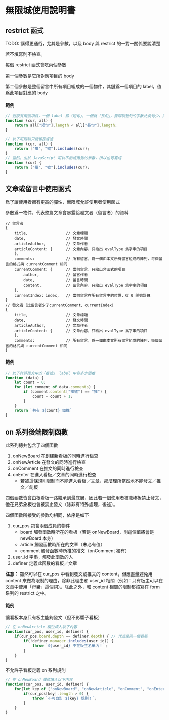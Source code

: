 # 無限城使用說明書

## restrict 函式

TODO: 講得更通俗，尤其是參數，以及 body 與 restrict 的一對一關係要說清楚

若不填寫則不檢查。

每個 restrict 函式會吃兩個參數

第一個參數是它所對應項目的 body

第二個參數是整個留言中所有項目組成的一個物件，其鍵爲一個項目的 label，值爲此項目對應的 body

#### 範例
``` javascript
// 假設有兩個項目，一個 label 爲「短句」，一個爲「長句」，要限制短句的字數比長句少，則可
function (cur, all) {
	return all["短句"].length < all["長句"].length;
}

// 以下可限制只能留推或噓
function (cur, all) {
	return ["推", "噓"].includes(cur);
}
// 當然，由於 JavaScript 可以不給沒用到的參數，所以也可寫成
function (cur) {
	return ["推", "噓"].includes(cur);
}
```

## 文章或留言中使用函式

爲了讓使用者擁有更高的彈性，無限城允許使用者使用函式

參數爲一物件，代表整篇文章會暴露給發文者（留言者）的資料
```
// 留言者
{
	title,                 // 文章標題
	date,                  // 發文時間
	articleAuthor,         // 文章作者
	articleContent: {      // 文章內容，只給出 evalType 爲字串的項目
	},
	comments:              // 所有留言，爲一個由本文所有留言組成的陣列，每個留言的格式與 currentComment 相同
	currentComment: {      // 當前留言，只給出非函式的項目
		author,            // 留言作者
		date,              // 留言時間
		content,           // 留言內容，只給出 evalType 爲字串的項目
	},
	currentIndex: index,   // 當前留言在所有留言中的位置，從 0 開始計算
}
// 發文者（比留言者少了currentComment、currentIndex）
{
	title,                 // 文章標題
	date,                  // 發文時間
	articleAuthor,         // 文章作者
	articleContent: {      // 文章內容，只給出 evalType 爲字串的項目
	},
	comments:              // 所有留言，爲一個由本文所有留言組成的陣列，每個留言的格式與 currentComment 相同
}
```

#### 範例

``` javascript
// 以下計算推文中的「推噓」 label 中有多少個推
function (data) {
	let count = 0;
	for (let comment of data.comments) {
		if (comment.content["推噓"] == "推") {
			count = count + 1;
		}
	}
	return `共有 ${count} 個推`
}
```
## on 系列後端限制函數

此系列總共包含了四個函數

1. onNewBoard 在創建新看板的同時進行檢查
2. onNewArticle 在發文的同時進行檢查
3. onComment 在推文的同時進行檢查
4. onEnter 在進入看板／文章的同時進行檢查
	- 若被這條規則限制而不能進入看板／文章，那麼理所當然地不能發文／推文／創板

四個函數皆會由根看板一路繼承到最底層，因此若一個使用者被職棒板禁止發文，他在兄弟象板也會被禁止發文（除非有特殊處理，後述）。

四個函數所接受的參數均相同，依序是如下

1. cur_pos 包含兩個成員的物件
	- board 觸發函數時所在的看板（若是 onNewBoard，則這個值將會是 newBoard 本身）
	- article 觸發函數時所在的文章（未必有值）
	- comment 觸發函數時所推的推文（onComment 獨有）
2. user_id 字串，觸發此函數的人
3. definer 定義此函數的看板／文章

**注意：** 雖然可以在 cur_pos 中看到發文或推文的 content，但應盡量避免用 content 來做為限制的理由，除非此理由和 user_id 相關（例如：只有板主可以在文章中使用「母豬」這個詞）。除此之外，和 content 相關的限制都該寫在 form 系列的 restrict 之中。

#### 範例

讓看板本身只有板主能夠發文（但不影響子看板）

```javascript
// 在 onNewArticle 欄位填入以下內容
function(cur_pos, user_id, definer) {
	if(cur_pos.board.depth == definer.depth) { // 代表是同一個看板
		if(!definer.manager.includes(user_id)) {
			throw `${user_id} 不在板主名單內！`;
		}
	}
}
```

不允許子看板定義 on 系列規則

```javascript
// 在 onNewBoard 欄位填入以下內容
function(cur_pos, user_id, definer) {
	for(let key of ["onNewBoard", "onNewArticle", "onComment", "onEnter"]) {
		if(cur_pos[key].length > 0) {
			throw `不可自訂 ${key} 規則！`;
		}
	}
}
```
